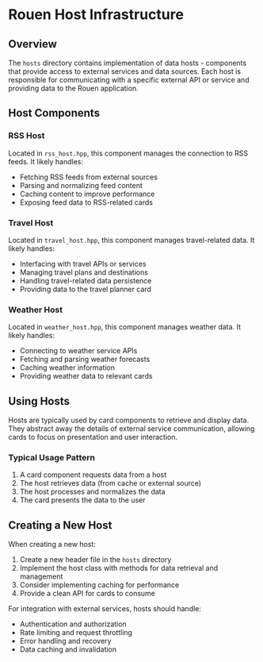 # Rouen Host Infrastructure

## Overview

The `hosts` directory contains implementation of data hosts - components that provide access to external services and data sources. Each host is responsible for communicating with a specific external API or service and providing data to the Rouen application.

## Host Components

### RSS Host
Located in `rss_host.hpp`, this component manages the connection to RSS feeds. It likely handles:
- Fetching RSS feeds from external sources
- Parsing and normalizing feed content
- Caching content to improve performance
- Exposing feed data to RSS-related cards

### Travel Host
Located in `travel_host.hpp`, this component manages travel-related data. It likely handles:
- Interfacing with travel APIs or services
- Managing travel plans and destinations
- Handling travel-related data persistence
- Providing data to the travel planner card

### Weather Host
Located in `weather_host.hpp`, this component manages weather data. It likely handles:
- Connecting to weather service APIs
- Fetching and parsing weather forecasts
- Caching weather information
- Providing weather data to relevant cards

## Using Hosts

Hosts are typically used by card components to retrieve and display data. They abstract away the details of external service communication, allowing cards to focus on presentation and user interaction.

### Typical Usage Pattern

1. A card component requests data from a host
2. The host retrieves data (from cache or external source)
3. The host processes and normalizes the data
4. The card presents the data to the user

## Creating a New Host

When creating a new host:

1. Create a new header file in the `hosts` directory
2. Implement the host class with methods for data retrieval and management
3. Consider implementing caching for performance
4. Provide a clean API for cards to consume

For integration with external services, hosts should handle:
- Authentication and authorization
- Rate limiting and request throttling
- Error handling and recovery
- Data caching and invalidation